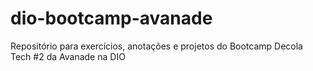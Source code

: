 # dio-bootcamp-avanade
Repositório para exercícios, anotações e projetos do Bootcamp Decola Tech #2 da Avanade na DIO
